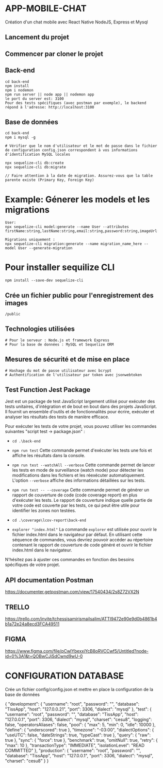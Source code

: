 # APP-MOBILE-CHAT

Création d'un chat mobile avec React Native NodeJS, Express et Mysql

## Lancement du projet

## Commencer par cloner le projet


## Back-end

```
cd back-end
npm install
npm i nodemon
npm run server || node app || nodemon app
le port du server est: 3100
Pour des tests spécifiques (avec postman par exemple), le backend répond à l'adresse: http://localhost:3100

```

## Base de données

```
cd back-end
npm i mysql -g 

# Vérifier que le nom d'utilisateur et le mot de passe dans le fichier de configuration config.json correspondent à vos informations d'identification MySQL locales

npx sequelize-cli db:create
npx sequelize-cli db:migrate

// Faire attention à la date de migration. Assurez-vous que la table parente existe (Primary Key, Foreign Key)

```

# Example: Génerer les models et les migrations

```
User:
npx sequelize-cli model:generate --name User --attributes firstName:string,lastName:string,email:string,password:string,imageUrl:string,deleted:boolean,isOnline:boolean,admin:boolean

Migrations uniquement : 
npx sequelize-cli migration:generate --name migration_name_here --model User --generate-migration
```

# Pour installer sequilize CLI

```
npm install --save-dev sequelize-cli
```

## Crée un fichier public pour l'enregistrement des images

```
/public
```

## Technologies utilisées

```
# Pour le serveur : Node.js et framework Express
# Pour la base de données : MySQL et Sequelize ORM

```

## Mesures de sécurité et de mise en place

```
# Hashage du mot de passe utilisateur avec bcrypt
# Authentification de l'utilisateur par token avec jsonwebtoken

```
## Test Function Jest Package
Jest est un package de test JavaScript largement utilisé pour exécuter des tests unitaires, d'intégration et de bout en bout dans des projets JavaScript. Il fournit un ensemble d'outils et de fonctionnalités pour écrire, exécuter et analyser les résultats des tests de manière efficace.

Pour exécuter les tests de votre projet, vous pouvez utiliser les commandes suivantes "script test -> package.json" :
- `cd .\back-end`

- `npm run test`
  Cette commande permet d'exécuter les tests une fois et affiche les résultats dans la console.

- `npm run test --watchAll --verbose`
  Cette commande permet de lancer les tests en mode de surveillance (watch mode) pour détecter les modifications dans les fichiers et les réexécuter automatiquement. L'option `--verbose` affiche des informations détaillées sur les tests.
- `npm run test -- --coverage`
  Cette commande permet de générer un rapport de couverture de code (code coverage report) en plus d'exécuter les tests. Le rapport de couverture indique quelle partie de votre code est couverte par les tests, ce qui peut être utile pour identifier les zones non testées.

- `cd .\coverage\lcov-report\back-end`
- `explorer "index.html"`
  La commande `explorer` est utilisée pour ouvrir le fichier index.html dans le navigateur par défaut. En utilisant cette séquence de commandes, vous devriez pouvoir accéder au répertoire contenant le rapport de couverture de code généré et ouvrir le fichier index.html dans le navigateur.


N'hésitez pas à ajuster ces commandes en fonction des besoins spécifiques de votre projet.


## API documentation Postman
https://documenter.getpostman.com/view/17540434/2s8Z72VX2N

## TRELLO 

https://trello.com/invite/tchessisamirismailsalim/ATTI9472e90e9d0b4861b4b1a72e24a8ecd3FCA49511

## FIGMA 

https://www.figma.com/file/pCwlYbexxiYcB8oRVCCwf5/Untitled?node-id=0%3A1&t=QOBwCJjSdCwnd9wU-0


# CONFIGURATION DATABASE
Crée un fichier config/config.json et mettre en place la configuration de la base de données


{
  "development": {
    "username": "root",
    "password": "",
    "database": "TissApp",
    "host": "127.0.0.21",
    "port": 3306,
    "dialect": "mysql"
  },
  "test": {
    "username": "root",
    "password": "",
    "database": "TissApp",
    "host": "127.0.0.1",
    "port": 3306,
    "dialect": "mysql",
    "charset": "cesu8",
    "logging": false,
    "operatorsAliases": false,
    "pool": {
      "max": 5,
      "min": 0,
      "idle": 10000
    },
    "define": {
      "underscored": true
    },
    "timezone": "-03:00",
    "dialectOptions": {
      "useUTC": false,
      "dateStrings": true,
      "typeCast": true
    },
    "query": {
      "raw": true
    },
    "sync": {
      "force": true
    },
    "benchmark": true,
    "omitNull": true,
    "retry": {
      "max": 10
    },
    "transactionType": "IMMEDIATE",
    "isolationLevel": "READ COMMITTED"
  },
  "production": {
    "username": "root",
    "password": "",
    "database": "TissApp",
    "host": "127.0.0.1",
    "port": 3306,
    "dialect": "mysql",
    "charset": "cesu8"
  }
}
